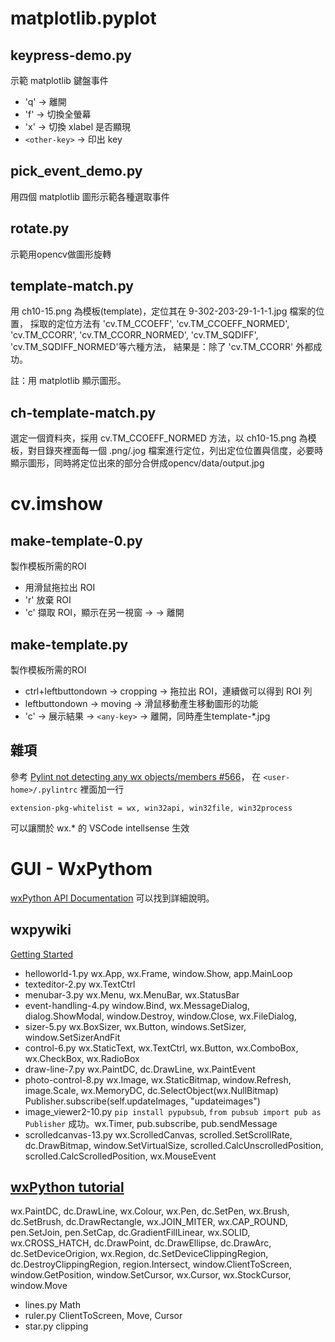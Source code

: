 # matplotlib.pyplot

## keypress-demo.py
示範 matplotlib 鍵盤事件
* 'q' -> 離開
* 'f' -> 切換全螢幕
* 'x' -> 切換 xlabel 是否顯現
* `<other-key>` -> 印出 key

## pick_event_demo.py
用四個 matplotlib 圖形示範各種選取事件

## rotate.py
示範用opencv做圖形旋轉

## template-match.py
用 ch10-15.png 為模板(template)，定位其在 9-302-203-29-1-1-1.jpg 檔案的位置，
採取的定位方法有 'cv.TM_CCOEFF', 'cv.TM_CCOEFF_NORMED', 'cv.TM_CCORR',
'cv.TM_CCORR_NORMED', 'cv.TM_SQDIFF', 'cv.TM_SQDIFF_NORMED'等六種方法，
結果是：除了 'cv.TM_CCORR' 外都成功。

註：用 matplotlib 顯示圖形。

## ch-template-match.py
選定一個資料夾，採用 cv.TM_CCOEFF_NORMED 方法，以 ch10-15.png 為模板，對目錄夾裡面每一個 .png/.jog 檔案進行定位，列出定位位置與信度，必要時顯示圖形，同時將定位出來的部分合併成opencv/data/output.jpg

# cv.imshow
## make-template-0.py
製作模板所需的ROI
* 用滑鼠拖拉出 ROI
* 'r' 放棄 ROI
* 'c' 擷取 ROI，顯示在另一視窗 -> <any-key> -> 離開

## make-template.py
製作模板所需的ROI
* ctrl+leftbuttondown -> cropping -> 拖拉出 ROI，連續做可以得到 ROI 列
* leftbuttondown -> moving -> 滑鼠移動產生移動圖形的功能
* 'c' -> 展示結果 -> `<any-key>` -> 離開，同時產生template-*.jpg

## 雜項
參考 [Pylint not detecting any wx objects/members #566](https://github.com/wxWidgets/Phoenix/issues/566)，
在 `<user-home>/.pylintrc` 裡面加一行
```
extension-pkg-whitelist = wx, win32api, win32file, win32process
```
可以讓關於 wx.* 的 VSCode intellsense 生效

# GUI - WxPythom
[wxPython API Documentation](https://wxpython.org/Phoenix/docs/html/index.html) 可以找到詳細說明。
## wxpywiki 
[Getting Started](https://wiki.wxpython.org/Getting%20Started)
* helloworld-1.py wx.App, wx.Frame, window.Show, app.MainLoop
* texteditor-2.py wx.TextCtrl
* menubar-3.py wx.Menu, wx.MenuBar, wx.StatusBar
* event-handling-4.py window.Bind, wx.MessageDialog, dialog.ShowModal, window.Destroy, window.Close,
wx.FileDialog, 
* sizer-5.py wx.BoxSizer, wx.Button, windows.SetSizer, window.SetSizerAndFit
* control-6.py wx.StaticText, wx.TextCtrl, wx.Button, wx.ComboBox, wx.CheckBox, wx.RadioBox
* draw-line-7.py wx.PaintDC, dc.DrawLine, wx.PaintEvent
* photo-control-8.py wx.Image, wx.StaticBitmap, window.Refresh, image.Scale, wx.MemoryDC, dc.SelectObject(wx.NullBitmap)
        Publisher.subscribe(self.updateImages, "updateimages")
* image_viewer2-10.py `pip install pypubsub`, `from pubsub import pub as Publisher` 成功。wx.Timer, 
pub.subscribe, pub.sendMessage
* scrolledcanvas-13.py wx.ScrolledCanvas, scrolled.SetScrollRate, dc.DrawBitmap, 
window.SetVirtualSize, scrolled.CalcUnscrolledPosition, scrolled.CalcScrolledPosition, wx.MouseEvent

## [wxPython tutorial](http://zetcode.com/wxpython/)
wx.PaintDC, dc.DrawLine, wx.Colour, wx.Pen, dc.SetPen, wx.Brush, dc.SetBrush, dc.DrawRectangle,
wx.JOIN_MITER, wx.CAP_ROUND, pen.SetJoin, pen.SetCap, dc.GradientFillLinear, wx.SOLID, wx.CROSS_HATCH, dc.DrawPoint, dc.DrawEllipse, dc.DrawArc, dc.SetDeviceOrigion, wx.Region, 
dc.SetDeviceClippingRegion, dc.DestroyClippingRegion, region.Intersect,
window.ClientToScreen, window.GetPosition, window.SetCursor, wx.Cursor, wx.StockCursor,
window.Move
* lines.py Math
* ruler.py ClientToScreen, Move, Cursor
* star.py clipping
